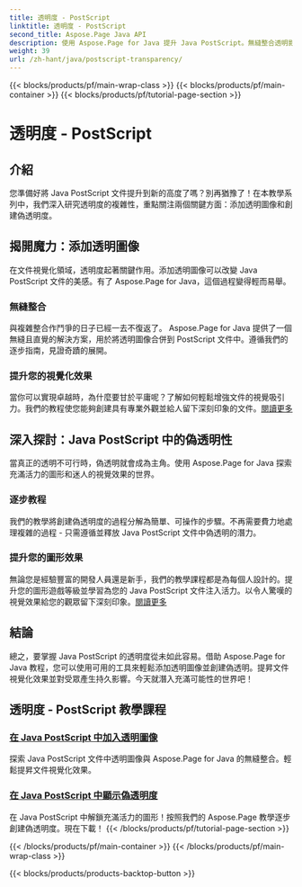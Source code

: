 ```yaml
---
title: 透明度 - PostScript
linktitle: 透明度 - PostScript
second_title: Aspose.Page Java API
description: 使用 Aspose.Page for Java 提升 Java PostScript。無縫整合透明影像並創建充滿活力的偽透明度，以實現迷人的視覺化效果。
weight: 39
url: /zh-hant/java/postscript-transparency/
---
```


{{< blocks/products/pf/main-wrap-class >}}
{{< blocks/products/pf/main-container >}}
{{< blocks/products/pf/tutorial-page-section >}}

# 透明度 - PostScript

## 介紹

您準備好將 Java PostScript 文件提升到新的高度了嗎？別再猶豫了！在本教學系列中，我們深入研究透明度的複雜性，重點關注兩個關鍵方面：添加透明圖像和創建偽透明度。

## 揭開魔力：添加透明圖像
在文件視覺化領域，透明度起著關鍵作用。添加透明圖像可以改變 Java PostScript 文件的美感。有了 Aspose.Page for Java，這個過程變得輕而易舉。

### 無縫整合
與複雜整合作鬥爭的日子已經一去不復返了。 Aspose.Page for Java 提供了一個無縫且直覺的解決方案，用於將透明圖像合併到 PostScript 文件中。遵循我們的逐步指南，見證奇蹟的展開。 

### 提升您的視覺化效果
當你可以實現卓越時，為什麼要甘於平庸呢？了解如何輕鬆增強文件的視覺吸引力。我們的教程使您能夠創建具有專業外觀並給人留下深刻印象的文件。[閱讀更多](./add-transparent-image/)

## 深入探討：Java PostScript 中的偽透明性
當真正的透明不可行時，偽透明就會成為主角。使用 Aspose.Page for Java 探索充滿活力的圖形和迷人的視覺效果的世界。

### 逐步教程
我們的教學將創建偽透明度的過程分解為簡單、可操作的步驟。不再需要費力地處理複雜的過程 - 只需遵循並釋放 Java PostScript 文件中偽透明的潛力。

### 提升您的圖形效果
無論您是經驗豐富的開發人員還是新手，我們的教學課程都是為每個人設計的。提升您的圖形遊戲等級並學習為您的 Java PostScript 文件注入活力。以令人驚嘆的視覺效果給您的觀眾留下深刻印象。[閱讀更多](./show-pseudo-transparency/)

## 結論
總之，要掌握 Java PostScript 的透明度從未如此容易。借助 Aspose.Page for Java 教程，您可以使用可用的工具來輕鬆添加透明圖像並創建偽透明。提昇文件視覺化效果並對受眾產生持久影響。今天就潛入充滿可能性的世界吧！
## 透明度 - PostScript 教學課程
### [在 Java PostScript 中加入透明圖像](./add-transparent-image/)
探索 Java PostScript 文件中透明圖像與 Aspose.Page for Java 的無縫整合。輕鬆提昇文件視覺化效果。
### [在 Java PostScript 中顯示偽透明度](./show-pseudo-transparency/)
在 Java PostScript 中解鎖充滿活力的圖形！按照我們的 Aspose.Page 教學逐步創建偽透明度。現在下載！
{{< /blocks/products/pf/tutorial-page-section >}}

{{< /blocks/products/pf/main-container >}}
{{< /blocks/products/pf/main-wrap-class >}}

{{< blocks/products/products-backtop-button >}}
